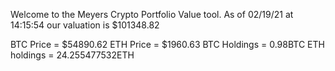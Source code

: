 Welcome to the Meyers Crypto Portfolio Value tool. 
As of 02/19/21 at 14:15:54 our valuation is $101348.82 

BTC Price = $54890.62
 ETH Price = $1960.63
BTC Holdings = 0.98BTC
 ETH holdings = 24.255477532ETH 
